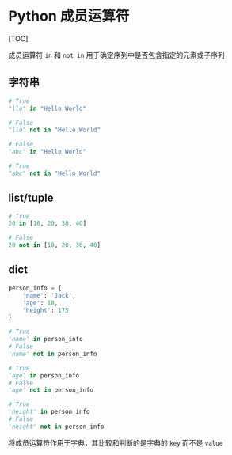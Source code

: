 # Python 成员运算符

[TOC]

成员运算符 `in` 和 `not in` 用于确定序列中是否包含指定的元素或子序列

## 字符串

```python
# True
"llo" in "Hello World"     

# False
"llo" not in "Hello World"                                                                                       

# False
"abc" in "Hello World"

# True
"abc" not in "Hello World"                                                               
```

## list/tuple

```python
# True
20 in [10, 20, 30, 40]

# False
20 not in [10, 20, 30, 40]
```

## dict

```python
person_info = {
    'name': 'Jack',
    'age': 18,
    'height': 175
}

# True
'name' in person_info
# False
'name' not in person_info

# True
'age' in person_info
# False
'age' not in person_info

# True
'height' in person_info
# False
'height' not in person_info
```

将成员运算符作用于字典，其比较和判断的是字典的 `key` 而不是 `value`

